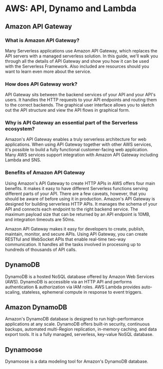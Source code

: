 # AWS: API, Dynamo and Lambda

## Amazon API Gateway

### What is Amazon API Gateway?

Many Serverless applications use Amazon API Gateway, which replaces the API servers with a managed serverless solution. In this guide, we'll walk you through all the details of API Gateway and show you how it can be used with the Serverless Framework. Also included are resources should you want to learn even more about the service.

### How does API Gateway work?

API Gateway sits between the backend services of your API and your API's users. It handles the HTTP requests to your API endpoints and routing them to the correct backends. The graphical user interface allows you to sketch out the API structure and view the API flows in graphical form.

### Why is API Gateway an essential part of the Serverless ecosystem?

Amazon's API Gateway enables a truly serverless architecture for web applications. When using API Gateway together with other AWS services, it's possible to build a fully functional customer-facing web application. Many AWS services support integration with Amazon API Gateway including Lambda and SNS.

### Benefits of Amazon API Gateway

Using Amazon's API Gateway to create HTTP APIs in AWS offers four main benefits. It makes it easy to have different Serverless functions serving different parts of your API. There are a few caveats, however, that you should be aware of before using it in production. Amazon's API Gateway is designed for building serverless HTTP APIs. It manages the schema of your API and connects each endpoint to the right backend service. The maximum payload size that can be returned by an API endpoint is 10MB, and integration timeouts are 50ms.

Amazon API Gateway makes it easy for developers to create, publish, maintain, monitor, and secure APIs. Using API Gateway, you can create RESTful and WebSocket APIs that enable real-time two-way communication. It handles all the tasks involved in processing up to hundreds of thousands of API calls.

## DynamoDB

DynamoDB is a hosted NoSQL database offered by Amazon Web Services (AWS). DynamoDB is accessible via an HTTP API and performs authentication & authorization via IAM roles. AWS Lambda provides auto-scaling, stateless, ephemeral compute in response to event triggers.

## Amazon DynamoDB

Amazon's DynamoDB database is designed to run high-performance applications at any scale. DynamoDB offers built-in security, continuous backups, automated multi-Region replication, in-memory caching, and data export tools. It is a fully managed, serverless, key-value NoSQL database.

## Dynamoose

Dynamoose is a data modeling tool for Amazon's DynamoDB database.
